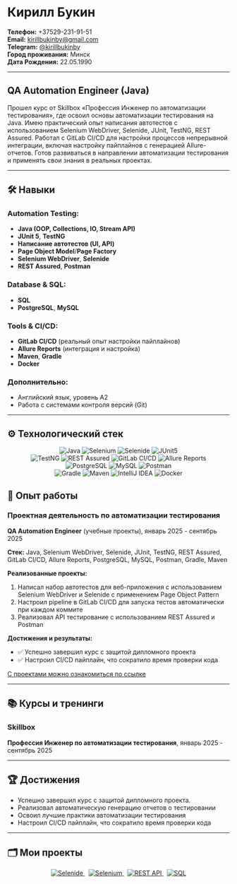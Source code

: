 # Кирилл Букин

**Телефон:** +37529-231-91-51  
**Email:** kirillbukinby@gmail.com  
**Telegram:** [@kirillbukinby](https://t.me/kirillbukinby)  
**Город проживания:** Минск  
**Дата Рождения:** 22.05.1990

---

## QA Automation Engineer (Java)

Прошел курс от Skillbox «Профессия Инженер по автоматизации тестирования», где освоил основы автоматизации тестирования на Java. Имею практический опыт написания автотестов с использованием Selenium WebDriver, Selenide, JUnit, TestNG, REST Assured. Работал с GitLab CI/CD для настройки процессов непрерывной интеграции, включая настройку пайплайнов с генерацией Allure-отчетов. Готов развиваться в направлении автоматизации тестирования и применять свои знания в реальных проектах.

---

## 🛠 Навыки

### Automation Testing:
- **Java (OOP, Collections, IO, Stream API)**
- **JUnit 5**, **TestNG**
- **Написание автотестов (UI, API)**
- **Page Object Model**/**Page Factory**
- **Selenium WebDriver**, **Selenide**
- **REST Assured**, **Postman**

### Database & SQL:
- **SQL**
- **PostgreSQL**, **MySQL**

### Tools & CI/CD:
- **GitLab CI/CD** (реальный опыт настройки пайплайнов)
- **Allure Reports** (интеграция и настройка)
- **Maven**, **Gradle**
- **Docker**

### Дополнительно:
- Английский язык, уровень A2
- Работа с системами контроля версий (Git)

---

## ⚙️ Технологический стек

<p align="center">
  <img src="https://img.shields.io/badge/Java-ED8B00?style=for-the-badge&logo=openjdk&logoColor=white" alt="Java"/>
  <img src="https://img.shields.io/badge/Selenium-43B02A?style=for-the-badge&logo=selenium&logoColor=white" alt="Selenium"/>
  <img src="https://img.shields.io/badge/Selenide-00BFFF?style=for-the-badge&logo=selenium&logoColor=white" alt="Selenide"/>
  <img src="https://img.shields.io/badge/JUnit5-25A162?style=for-the-badge&logo=junit5&logoColor=white" alt="JUnit5"/>
  <br>
  <img src="https://img.shields.io/badge/TestNG-00AA00?style=for-the-badge" alt="TestNG"/>
  <img src="https://img.shields.io/badge/REST_Assured-00B0D8?style=for-the-badge&logo=rest&logoColor=white" alt="REST Assured"/>
  <img src="https://img.shields.io/badge/GitLab_CI/CD-FC6D26?style=for-the-badge&logo=gitlab&logoColor=white" alt="GitLab CI/CD"/>
  <img src="https://img.shields.io/badge/Allure_Reports-FF4B4B?style=for-the-badge&logo=allure&logoColor=white" alt="Allure Reports"/>
  <br>
  <img src="https://img.shields.io/badge/PostgreSQL-316192?style=for-the-badge&logo=postgresql&logoColor=white" alt="PostgreSQL"/>
  <img src="https://img.shields.io/badge/MySQL-4479A1?style=for-the-badge&logo=mysql&logoColor=white" alt="MySQL"/>
  <img src="https://img.shields.io/badge/Postman-FF6C37?style=for-the-badge&logo=postman&logoColor=white" alt="Postman"/>
  <br>
  <img src="https://img.shields.io/badge/Gradle-02303A?style=for-the-badge&logo=gradle&logoColor=white" alt="Gradle"/>
  <img src="https://img.shields.io/badge/Maven-C71A36?style=for-the-badge&logo=apache-maven&logoColor=white" alt="Maven"/>
  <img src="https://img.shields.io/badge/IntelliJ_IDEA-000000?style=for-the-badge&logo=intellij-idea&logoColor=white" alt="IntelliJ IDEA"/>
  <img src="https://img.shields.io/badge/Docker-2496ED?style=for-the-badge&logo=docker&logoColor=white" alt="Docker"/>
</p>

## 💼 Опыт работы

### Проектная деятельность по автоматизации тестирования
**QA Automation Engineer** (учебные проекты), январь 2025 - сентябрь 2025

**Стек:** Java, Selenium WebDriver, Selenide, JUnit, TestNG, REST Assured, GitLab CI/CD, Allure Reports, PostgreSQL, MySQL, Postman, Gradle, Maven

**Реализованные проекты:**

1. Написал набор автотестов для веб-приложения с использованием Selenium WebDriver и Selenide с применением Page Object Pattern
2. Настроил pipeline в GitLab CI/CD для запуска тестов автоматически при каждом коммите
3. Реализовал API тестирование с использованием REST Assured и Postman

**Достижения и результаты:**
- ✅ Успешно завершил курс с защитой дипломного проекта
- ✅ Настроил CI/CD пайплайн, что сократило время проверки кода

[С проектами можно ознакомиться по ссылке](https://github.com/kirillbukinby/kirillbukinby/tree/main)

---

## 📚 Курсы и тренинги

### Skillbox
**Профессия Инженер по автоматизации тестирования**, январь 2025 - сентябрь 2025

---

## 🏆 Достижения

- Успешно завершил курс с защитой дипломного проекта.
- Реализовал автоматическую генерацию отчетов о тестировании
- Освоил лучшие практики автоматизации тестирования
- Настроил CI/CD пайплайн, что сократило время проверки кода

---

## 🗂️ Мои проекты



<p align="center"> 
  <a href="https://github.com/kirillbukinby/kirillbukinby/tree/main/selenide"> 
    <img src="https://img.shields.io/badge/-SELENIDE_TESTING-0078D4?style=for-the-badge&logo=selenium&logoColor=white&fontSize=20px" alt="Selenide"> 
  </a> &nbsp; 
  <a href="https://github.com/kirillbukinby/kirillbukinby/tree/main/selenium"> 
    <img src="https://img.shields.io/badge/-SELENIUM_TESTING-E34F26?style=for-the-badge&logo=selenium&logoColor=white&fontSize=20px" alt="Selenium"> 
  </a> &nbsp; 
  <a href="https://github.com/kirillbukinby/kirillbukinby/tree/main/rest">
   <img src="https://img.shields.io/badge/-REST_API_TESTING-FF6C37?style=for-the-badge&logo=postman&logoColor=white&fontSize=20px" alt="REST API"> 
 </a> &nbsp; 
 <a href="https://github.com/kirillbukinby/kirillbukinby/tree/main/sql"> 
  <img src="https://img.shields.io/badge/-SQL_DATABASE_TESTING-316192?style=for-the-badge&logo=postgresql&logoColor=white&fontSize=20px" alt="SQL"> 
 </a>
</p>





